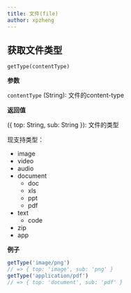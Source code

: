 ```yaml
---
title: 文件(file)
author: xpzheng
---
```



## 获取文件类型

<example>
  <file-getType />
</example>

```
getType(contentType)
```

**参数**

`contentType` (String): 文件的content-type

**返回值**

({ top: String, sub: String }): 文件的类型

现支持类型：
- image
- video
- audio
- document
   - doc
   - xls
   - ppt
   - pdf
- text
   - code
- zip
- app

**例子**

```js
getType('image/png')
// => { top: 'image', sub: 'png' }
getType('application/pdf')
// => { top: 'document', sub: 'pdf' }
```
